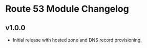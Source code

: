# Route 53 Module Changelog

## v1.0.0
- Initial release with hosted zone and DNS record provisioning.